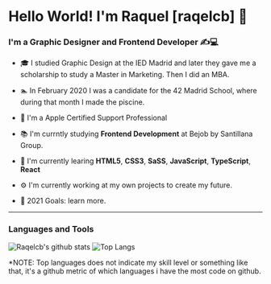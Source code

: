 # Hello World! I'm Raquel [raqelcb] 👋

### I'm a Graphic Designer and Frontend Developer ✍️💻

- 🎓 I studied Graphic Design at the IED Madrid and later they gave me a scholarship to study a Master in Marketing. Then I did an MBA.
- 🏊‍ In February 2020 I was a candidate for the 42 Madrid School, where during that month I made the piscine.
-  I'm a Apple Certified Support Professional

- 📚 I'm currntly studying **Frontend Development** at Bejob by Santillana Group.
- 🌱 I'm currently learing **HTML5**, **CSS3**, **SaSS**, **JavaScript**, **TypeScript**, **React**
- ⚙️ I'm currently working at my own projects to create my future.
- 🚀 2021 Goals: learn more.
---
### Languages and Tools

![Raqelcb's github stats](https://github-readme-stats.vercel.app/api?username=raqelcb&show_icons=true&count_private=true)
![Top Langs](https://github-readme-stats.vercel.app/api/top-langs/?username=raqelcb&layout=compact)


*NOTE: Top languages does not indicate my skill level or something like that, it's a github metric of which languages i have the most code on github.
